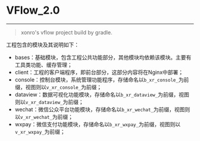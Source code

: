 # VFlow_2.0

----
> xonro's vflow project build by gradle.

工程包含的模块及其说明如下：
* bases：基础模块，包含工程公共功能部分，其他模块均依赖该模块。主要有工具类功能、缓存管理；
* client：工程的客户端程序，即前台部分，这部分内容将在Nginx中部署；
* console：控制台模块，系统管理功能程序，存储命名以`b_xr_console_`为前缀，视图则以`v_xr_console_`为前缀；
* dataview：数据可视化功能模块，存储命名以`b_xr_dataview_`为前缀，视图则以`v_xr_dataview_`为前缀；
* wechat：微信公众平台功能模块，存储命名以`b_xr_wechat_`为前缀，视图则以`v_xr_wechat_`为前缀；
* wxpay：微信支付功能模块，存储命名以`b_xr_wxpay_`为前缀，视图则以`v_xr_wxpay_`为前缀；